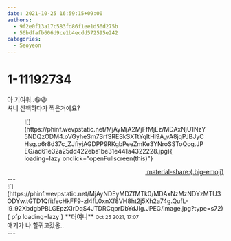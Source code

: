 ```yaml
---
date: 2021-10-25 16:59:15+09:00
authors:
  - 9f2e0f13a17c583fd86f1ee1d56d275b
  - 56bdfafb606d9ce1b4ecdd572595e242
categories:
  - Seoyeon
---
```


# 1-11192734

<div class="post-container" markdown="1">
<div class="content-container md-sidebar__scrollwrap" markdown="1">

아 기여워..😆😆<br>셔니 산책하다가 찍은거예요?
<figure markdown="1">
![](https://phinf.wevpstatic.net/MjAyMjA2MjFfMjEz/MDAxNjU1NzY5NDQzODM4.oVGyheSm7SrfSRESkSXTtYqItHl9A_vA8jqPJBJyCHsg.p6r8d37c_ZJfiyjAGDPP9RKgbPeeZmKe3YNroSSToQog.JPEG/ad61e32a25dd422eba1be31e441a4322228.jpg){ loading=lazy onclick="openFullscreen(this)"}
</figure>


</div>
</div>

<div style="text-align: right;" markdown="1">
<a href="https://weverse.io/fromis9/fanpost/1-11192734" style="text-align: right;">:material-share:{.big-emoji}</a>
</div>
---

<div class="comments-container md-sidebar__scrollwrap" markdown="1">
<div class="comment" markdown="1">
<div class='id-container' markdown="1">
![](https://phinf.wevpstatic.net/MjAyNDEyMDZfMTk0/MDAxNzMzNDYzMTU3ODYw.tGTD1QfitfecHkFF9-zI4fL0xnXf8VH8ht2j5Xh2a74g.QufL-i9_92XbdgbPBLGEpzXIrDqS4JTDRCqprDbYdJIg.JPEG/image.jpg?type=s72){ pfp loading=lazy }
**<span class="artist">더여니</span>** <small>Oct 25 2021, 17:07</small><br>
</div>
<div class='comment-body' markdown="1">
애기가 나 할퀴고갔옹..
</div>
</div>
</div>
---
